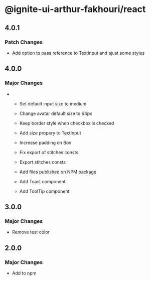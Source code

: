 # @ignite-ui-arthur-fakhouri/react

## 4.0.1

### Patch Changes

- Add option to pass reference to TextInput and ajust some styles

## 4.0.0

### Major Changes

- - Set default input size to medium

  - Change avatar default size to 64px

  - Keep border style when checkbox is checked

  - Add size propery to TextInput

  - Increase padding on Box

  - Fix export of stitches consts

  - Export stitches consts

  - Add files published on NPM package

  - Add Toast component

  - Add ToolTip component

## 3.0.0

### Major Changes

- Remove test color

## 2.0.0

### Major Changes

- Add to npm
